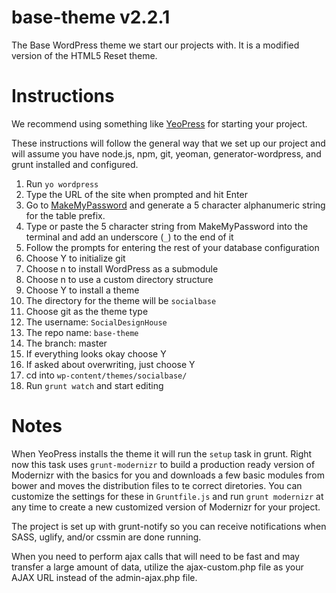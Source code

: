 base-theme v2.2.1
==========

The Base WordPress theme we start our projects with. It is a modified version of the HTML5 Reset theme.

Instructions
=======

We recommend using something like [YeoPress](https://github.com/wesleytodd/YeoPress) for starting your project.

These instructions will follow the general way that we set up our project and will assume you have node.js, npm, git, yeoman, generator-wordpress, and grunt installed and configured.

1. Run `yo wordpress`
2. Type the URL of the site when prompted and hit Enter
3. Go to [MakeMyPassword](http://www.makemypassword.com) and generate a 5 character alphanumeric string for the table prefix.
4. Type or paste the 5 character string from MakeMyPassword into the terminal and add an underscore (`_`) to the end of it
5. Follow the prompts for entering the rest of your database configuration
6. Choose Y to initialize git
7. Choose n to install WordPress as a submodule
8. Choose n to use a custom directory structure
9. Choose Y to install a theme
10. The directory for the theme will be `socialbase`
10. Choose git as the theme type
11. The username: `SocialDesignHouse`
12. The repo name: `base-theme`
13. The branch: master
14. If everything looks okay choose Y
15. If asked about overwriting, just choose Y
16. cd into `wp-content/themes/socialbase/`
17. Run `grunt watch` and start editing

Notes
===

When YeoPress installs the theme it will run the `setup` task in grunt. Right now this task uses `grunt-modernizr` to build a production ready version of Modernizr with the basics for you and downloads a few basic modules from bower and moves the distribution files to te correct diretories. You can customize the settings for these in `Gruntfile.js` and run `grunt modernizr` at any time to create a new customized version of Modernizr for your project.

The project is set up with grunt-notify so you can receive notifications when SASS, uglify, and/or cssmin are done running.

When you need to perform ajax calls that will need to be fast and may transfer a large amount of data, utilize the ajax-custom.php file as your AJAX URL instead of the admin-ajax.php file.
